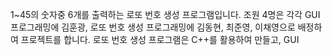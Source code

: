 1~45의 숫자중 6개를 출력하는 로또 번호 생성 프로그램입니다.
조원 4명은 각각 GUI 프로그래밍에 김훈광, 로또 번호 생성 프로그래밍에 김동현, 최준영, 이채영으로 배정하여 프로젝트를 합니다.
로또 번호 생성 프로그램은 C++를 활용하여 만들고, GUI 
